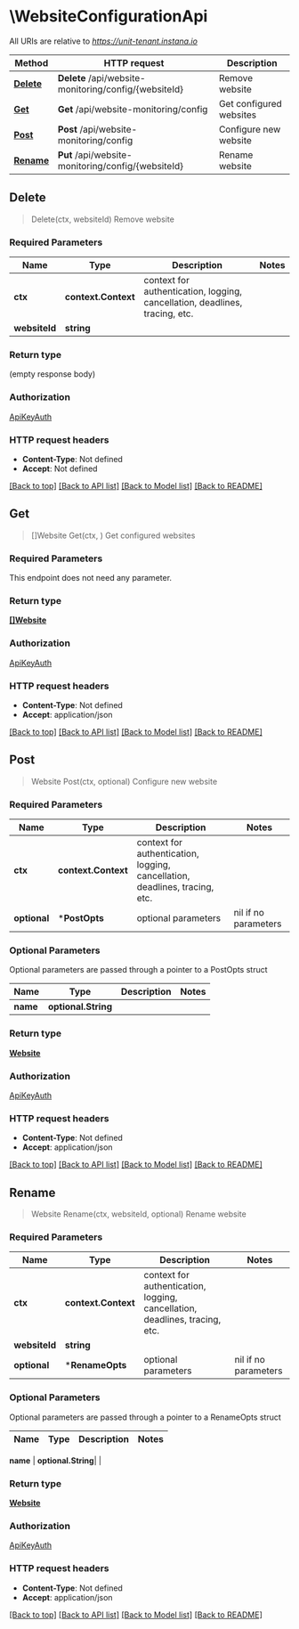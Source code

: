 # \WebsiteConfigurationApi

All URIs are relative to *https://unit-tenant.instana.io*

Method | HTTP request | Description
------------- | ------------- | -------------
[**Delete**](WebsiteConfigurationApi.md#Delete) | **Delete** /api/website-monitoring/config/{websiteId} | Remove website
[**Get**](WebsiteConfigurationApi.md#Get) | **Get** /api/website-monitoring/config | Get configured websites
[**Post**](WebsiteConfigurationApi.md#Post) | **Post** /api/website-monitoring/config | Configure new website
[**Rename**](WebsiteConfigurationApi.md#Rename) | **Put** /api/website-monitoring/config/{websiteId} | Rename website



## Delete

> Delete(ctx, websiteId)
Remove website

### Required Parameters


Name | Type | Description  | Notes
------------- | ------------- | ------------- | -------------
**ctx** | **context.Context** | context for authentication, logging, cancellation, deadlines, tracing, etc.
**websiteId** | **string**|  | 

### Return type

 (empty response body)

### Authorization

[ApiKeyAuth](../README.md#ApiKeyAuth)

### HTTP request headers

- **Content-Type**: Not defined
- **Accept**: Not defined

[[Back to top]](#) [[Back to API list]](../README.md#documentation-for-api-endpoints)
[[Back to Model list]](../README.md#documentation-for-models)
[[Back to README]](../README.md)


## Get

> []Website Get(ctx, )
Get configured websites

### Required Parameters

This endpoint does not need any parameter.

### Return type

[**[]Website**](Website.md)

### Authorization

[ApiKeyAuth](../README.md#ApiKeyAuth)

### HTTP request headers

- **Content-Type**: Not defined
- **Accept**: application/json

[[Back to top]](#) [[Back to API list]](../README.md#documentation-for-api-endpoints)
[[Back to Model list]](../README.md#documentation-for-models)
[[Back to README]](../README.md)


## Post

> Website Post(ctx, optional)
Configure new website

### Required Parameters


Name | Type | Description  | Notes
------------- | ------------- | ------------- | -------------
**ctx** | **context.Context** | context for authentication, logging, cancellation, deadlines, tracing, etc.
 **optional** | ***PostOpts** | optional parameters | nil if no parameters

### Optional Parameters

Optional parameters are passed through a pointer to a PostOpts struct


Name | Type | Description  | Notes
------------- | ------------- | ------------- | -------------
 **name** | **optional.String**|  | 

### Return type

[**Website**](Website.md)

### Authorization

[ApiKeyAuth](../README.md#ApiKeyAuth)

### HTTP request headers

- **Content-Type**: Not defined
- **Accept**: application/json

[[Back to top]](#) [[Back to API list]](../README.md#documentation-for-api-endpoints)
[[Back to Model list]](../README.md#documentation-for-models)
[[Back to README]](../README.md)


## Rename

> Website Rename(ctx, websiteId, optional)
Rename website

### Required Parameters


Name | Type | Description  | Notes
------------- | ------------- | ------------- | -------------
**ctx** | **context.Context** | context for authentication, logging, cancellation, deadlines, tracing, etc.
**websiteId** | **string**|  | 
 **optional** | ***RenameOpts** | optional parameters | nil if no parameters

### Optional Parameters

Optional parameters are passed through a pointer to a RenameOpts struct


Name | Type | Description  | Notes
------------- | ------------- | ------------- | -------------

 **name** | **optional.String**|  | 

### Return type

[**Website**](Website.md)

### Authorization

[ApiKeyAuth](../README.md#ApiKeyAuth)

### HTTP request headers

- **Content-Type**: Not defined
- **Accept**: application/json

[[Back to top]](#) [[Back to API list]](../README.md#documentation-for-api-endpoints)
[[Back to Model list]](../README.md#documentation-for-models)
[[Back to README]](../README.md)


